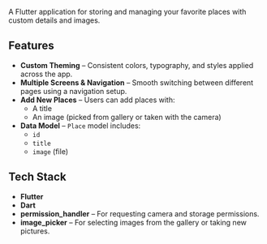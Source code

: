 
A Flutter application for storing and managing your favorite places with custom details and images.

## Features
- **Custom Theming** – Consistent colors, typography, and styles applied across the app.
- **Multiple Screens & Navigation** – Smooth switching between different pages using a navigation setup.
- **Add New Places** – Users can add places with:
  - A title
  - An image (picked from gallery or taken with the camera)
- **Data Model** – `Place` model includes:
  - `id`
  - `title`
  - `image` (file)

## Tech Stack
- **Flutter**
- **Dart**
- **permission_handler** – For requesting camera and storage permissions.
- **image_picker** – For selecting images from the gallery or taking new pictures.